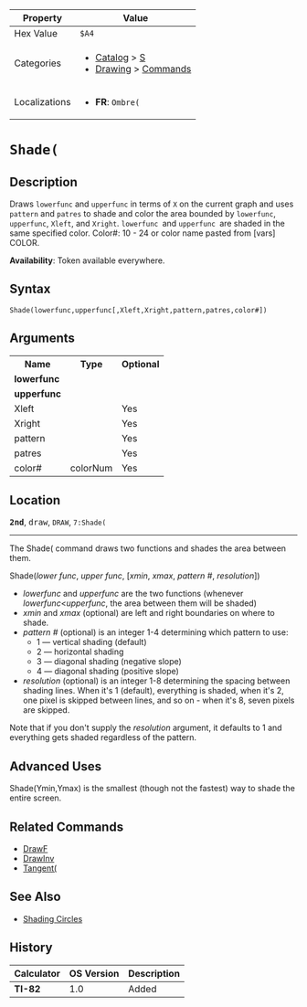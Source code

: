 | Property      | Value |
|---------------|-------|
| Hex Value     | `$A4`|
| Categories    | <ul><li>[Catalog](<../categories/Catalog.md>) > [S](<../categories/Catalog.md#S>)</li><li>[Drawing](<../categories/Drawing.md>) > [Commands](<../categories/Drawing.md#Commands>)</li></ul> |
| Localizations | <ul><li><b>FR</b>: `Ombre(`</li></ul> |

# `Shade(`

## Description
Draws `lowerfunc` and `upperfunc` in terms of `X` on the current graph and uses `pattern` and `patres` to shade and color the area bounded by `lowerfunc`, `upperfunc`, `Xleft`, and `Xright`. `lowerfunc `and `upperfunc `are shaded in the same specified color.
Color#: 10 - 24 or color name pasted from [vars] COLOR.


<b>Availability</b>: Token available everywhere.

## Syntax
`Shade(lowerfunc,upperfunc[,Xleft,Xright,pattern,patres,color#])`

## Arguments
<table>
<tr><th>Name</th><th>Type</th><th>Optional</th></tr>

<tr><td><b>lowerfunc</b></td><td></td><td></td></tr>

<tr><td><b>upperfunc</b></td><td></td><td></td></tr>

<tr><td>Xleft</td><td></td><td>Yes</td></tr>

<tr><td>Xright</td><td></td><td>Yes</td></tr>

<tr><td>pattern</td><td></td><td>Yes</td></tr>

<tr><td>patres</td><td></td><td>Yes</td></tr>

<tr><td>color#</td><td>colorNum</td><td>Yes</td></tr>

</table>

## Location
<tt><kbd><b>2nd</b></kbd></tt>, <kbd>draw</kbd>, `DRAW`, `7:Shade(`
<hr>

The Shade( command draws two functions and shades the area between them.

Shade(_lower func_, _upper func_, [_xmin_, _xmax_, _pattern #_, _resolution_])

*   _lowerfunc_ and _upperfunc_ are the two functions (whenever _lowerfunc_<_upperfunc_, the area between them will be shaded)
*   _xmin_ and _xmax_ (optional) are left and right boundaries on where to shade.
*   _pattern #_ (optional) is an integer 1-4 determining which pattern to use:
    *   1 — vertical shading (default)
    *   2 — horizontal shading
    *   3 — diagonal shading (negative slope)
    *   4 — diagonal shading (positive slope)
*   _resolution_ (optional) is an integer 1-8 determining the spacing between shading lines. When it's 1 (default), everything is shaded, when it's 2, one pixel is skipped between lines, and so on - when it's 8, seven pixels are skipped.

Note that if you don't supply the _resolution_ argument, it defaults to 1 and everything gets shaded regardless of the pattern.

## Advanced Uses

Shade(Ymin,Ymax) is the smallest (though not the fastest) way to shade the entire screen.

## Related Commands

*   [DrawF](/drawf)
*   [DrawInv](/drawinv)
*   [Tangent(](/tangent)

## See Also

*   [Shading Circles](/shading-circles)

## History
| Calculator | OS Version | Description |
|------------|------------|-------------|
| <b>TI-82</b> | 1.0 | Added |


